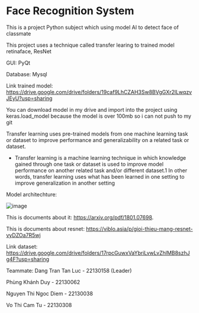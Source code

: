 # Face Recognition System
This is a project Python subject which using model AI to detect face of classmate 

This project uses a technique called transfer learing to trained model retinaface, ResNet

GUI: PyQt

Database: Mysql

Link trained model: https://drive.google.com/drive/folders/19caf9LhCZAH3Sw8BVgGXr2lLwqzvJEyU?usp=sharing

You can download model in my drive and import into the project using keras.load_model because the model is over 100mb so i can not push to my git

Transfer learning uses pre-trained models from one machine learning task or dataset to improve performance and generalizability on a related task or dataset.

  - Transfer learning is a machine learning technique in which knowledge gained through one task or dataset is used to improve model performance on another related task and/or different dataset.1 In other words, transfer learning uses what has been learned in one setting      to improve generalization in another setting

Model architechture:

![image](https://images.viblo.asia/dd71c193-b255-40ce-86c9-dcbac17e0a6f.png)

This is documents about it: https://arxiv.org/pdf/1801.07698. 

This is documents about resnet: https://viblo.asia/p/gioi-thieu-mang-resnet-vyDZOa7R5wj

Link dataset: https://drive.google.com/drive/folders/17rpcGuwxVaYbriLvwLvZhlMB8szhJg4F?usp=sharing

Teammate:
  Dang Tran Tan Luc - 22130158 (Leader)

  Phùng Khánh Duy - 22130062 

  Nguyen Thi Ngoc Diem - 22130038

  Vo Thi Cam Tu - 22130308
  
